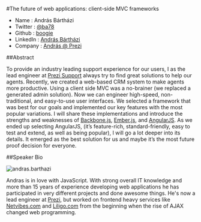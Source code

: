 #The future of web applications: client-side MVC frameworks

* Name      : András Bártházi
* Twitter   : [@ba78](http://twitter.com/ba78)
* Github    : [boogie](http://github.com/boogie)
* LinkedIn  : [András Bártházi](http://www.linkedin.com/in/barthaziandras)
* Company   : [András @ Prezi](https://prezi.com/about/andras-barthazi/)

##Abstract

To provide an industry leading support experience for our users, I as the lead engineer at
[Prezi Support](https://prezi.com/support/) always try to find great solutions to help our agents. Recently,
we created a web-based CRM system to make agents more productive. Using a client side MVC was a no-brainer
(we replaced a generated admin solution). Now we can engineer high-speed, non-traditional, and easy-to-use user
interfaces. We selected a framework that was best for our goals and implemented our key features with the most
popular variations. I will share these implementations and introduce the strengths and weaknesses of
[Backbone.js](http://backbonejs.org/), [Ember.js](http://emberjs.com/), and [AngularJS](http://angularjs.org/).
As we ended up selecting AngularJS, (it’s feature-rich, standard-friendly, easy to test and extend, as well
as being popular), I will go a lot deeper into its details. It emerged as the best solution for us and maybe
it’s the most future proof decision for everyone.

##Speaker Bio

![andras.barthazi](https://raw.github.com/cascadiajs/2013.cascadiajs.com/master/images/boogie.png)

Andras is in love with JavaScript. With strong overall IT knowledge and more than 15 years of experience
developing web applications he has participated in very different projects and done awesome things. He's
now a lead engineer at [Prezi](http://prezi.com), but worked on frontend heavy services like
[Netvibes.com](http://netvibes.com/) and [Liligo.com](http://liligo.com/) from the beginning when the
rise of AJAX changed web programming.